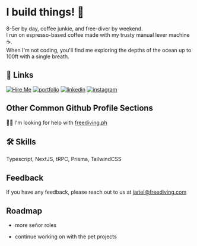
# I build things! 🚀

8-5er by day, coffee junkie, and free-diver by weekend.  
I run on espresso-based coffee made with my trusty manual lever machine ☕️.  
When I'm not coding, you'll find me exploring the depths of the ocean up to 100ft with a single breath.


## 🔗 Links
[![Hire Me](https://img.shields.io/badge/Hire%20me-CV-blue?style=for-the-badge&logo=appveyor)](https://drive.google.com/file/d/1vMsA6u7znZ56zsupgi9496b_J1uQHXAt/view?usp=sharing)
[![portfolio](https://img.shields.io/badge/my_portfolio-000?style=for-the-badge&logo=ko-fi&logoColor=white)](https://advenjar.com/)
[![linkedin](https://img.shields.io/badge/linkedin-0A66C2?style=for-the-badge&logo=linkedin&logoColor=white)](https://www.linkedin.com/in/jarielbalberona/)
[![instagram](https://img.shields.io/badge/Instagram-E4405F?style=for-the-badge&logo=instagram&logoColor=white)](https://www.instagram.com/jarielbalberona/)


## Other Common Github Profile Sections

👯‍♀️ I'm looking for help with [freediving.ph](https://freediving.ph/) 

## 🛠 Skills
Typescript, NextJS, tRPC, Prisma, TailwindCSS


## Feedback

If you have any feedback, please reach out to us at jariel@freediving.com


## Roadmap

- more señor roles

- continue working on with the pet projects

